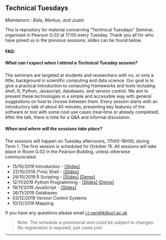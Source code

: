 ## Technical Tuesdays

_Maintainers : Bala, Markus, and Justin_

This is repository for material concerning "Technical Tuesdays" Seminar, organised in Pearson G.02 at 17:00 every Tuesday. 
Thank you all for who have joined us in the previous sessions; slides can be found below.

#### FAQ:

##### What can I expect when I attend a Technical Tuesday session?

The seminars are targeted at students and researchers with no, or only a little, background in scientific computing and data science. Our goal is to give a practical introduction to computing frameworks and tools including shell, R, Python, Javascript, databases, and version control. We aim to present these technologies in a simple and accessible way with general suggestions on how to choose between them. Every session starts with an introductory talk of about 40 minutes, presenting key features of the software or tool with some cool use cases (real-time or already completed). After the talk, there is time for a Q&A and informal discussion. 

##### When and where will the sessions take place?

The sessions will happen on Tuesday afternoons, 17h00-18h00, during Term 1. The first session is scheduled for October 15. All sessions will take place in Room G.02 in the Pearson Building, unless otherwise communicated.

 - 15/10/2019 Introduction - [\[Slides\]](https://github.com/jtvandijk/TechnicalTuesdays/raw/master/00_introduction_to_computing.pdf)
 - 22/10/2019 (*nix) Shell - [\[Slides\]](https://github.com/jtvandijk/TechnicalTuesdays/raw/master/01_unix_shell.pdf)
 - 29/10/2019 R Scripting - [\[Slides\]](https://github.com/jtvandijk/TechnicalTuesdays/raw/master/02_r_scripting.pdf) [\[Demo\]](https://github.com/jtvandijk/TechnicalTuesdays/blob/master/02_r_scripting.R)
 - 12/11/2019 Python Programming - [\[Slides\]](https://github.com/jtvandijk/TechnicalTuesdays/raw/master/03_python_programming.pdf) [\[Demo\]](https://github.com/jtvandijk/TechnicalTuesdays/blob/master/03_python_programming.ipynb)
 - 19/11/2019 JavaScript - [\[Slides\]](https://github.com/jtvandijk/TechnicalTuesdays/blob/master/04_javascript.pdf)
 - 26/11/2019 Databases
 - 03/12/2019 Version Control Systems
 - 10/12/2019 Mapping

If you have any questions please email [j.t.vandijk@ucl.ac.uk](mailto:j.t.vandijk@ucl.ac.uk)

> Note: The schedule is provisional and could be subject to changes.
> No registration is required, just come join!

---
